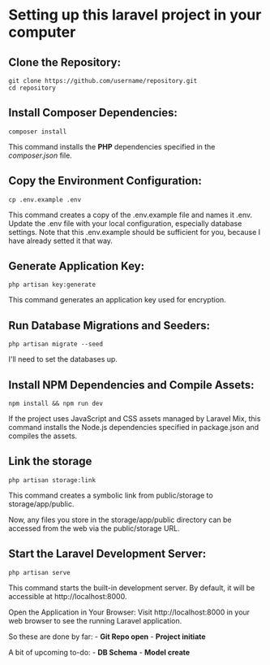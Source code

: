 # Setting up this laravel project in your computer

## Clone the Repository:
```
git clone https://github.com/username/repository.git
cd repository
```

## Install Composer Dependencies:
```
composer install
```
This command installs the **PHP** dependencies specified in the *composer.json* file.

## Copy the Environment Configuration:
```
cp .env.example .env
```
This command creates a copy of the .env.example file and names it .env. Update the .env file with your local configuration, especially database settings. Note that this .env.example should be sufficient for you, because I have already setted it that way. 

## Generate Application Key:
```
php artisan key:generate
```
This command generates an application key used for encryption.

## Run Database Migrations and Seeders:
```
php artisan migrate --seed
```
I'll need to set the databases up. 

## Install NPM Dependencies and Compile Assets:
```
npm install && npm run dev
```
If the project uses JavaScript and CSS assets managed by Laravel Mix, this command installs the Node.js dependencies specified in package.json and compiles the assets.

## Link the storage
```
php artisan storage:link
```
This command creates a symbolic link from public/storage to storage/app/public.

Now, any files you store in the storage/app/public directory can be accessed from the web via the public/storage URL.

## Start the Laravel Development Server:
```
php artisan serve
```
This command starts the built-in development server. By default, it will be accessible at http://localhost:8000.

Open the Application in Your Browser:
Visit http://localhost:8000 in your web browser to see the running Laravel application.

So these are done by far:
    - **Git Repo open**
    - **Project initiate**


A bit of upcoming to-do:
    - **DB Schema**
    - **Model create**
